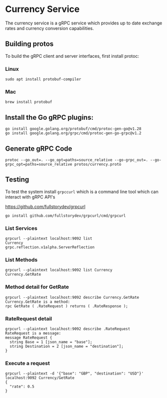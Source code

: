 # Currency Service

The currency service is a gRPC service which provides up to date exchange rates and currency conversion capabilities.

## Building protos

To build the gRPC client and server interfaces, first install protoc:

### Linux

```shell
sudo apt install protobuf-compiler
```

### Mac

```shell
brew install protobuf
```

## Install the Go gRPC plugins:

```
go install google.golang.org/protobuf/cmd/protoc-gen-go@v1.28
go install google.golang.org/grpc/cmd/protoc-gen-go-grpc@v1.2
```

## Generate gRPC Code

```
protoc --go_out=. --go_opt=paths=source_relative --go-grpc_out=. --go-grpc_opt=paths=source_relative protos/currency.proto
```

## Testing

To test the system install `grpccurl` which is a command line tool which can interact with gRPC API's

https://github.com/fullstorydev/grpcurl

```shell
go install github.com/fullstorydev/grpcurl/cmd/grpcurl
```

### List Services

```
grpcurl --plaintext localhost:9092 list
Currency
grpc.reflection.v1alpha.ServerReflection
```

### List Methods

```
grpcurl --plaintext localhost:9092 list Currency
Currency.GetRate
```

### Method detail for GetRate

```
grpcurl --plaintext localhost:9092 describe Currency.GetRate
Currency.GetRate is a method:
rpc GetRate ( .RateRequest ) returns ( .RateResponse );
```

### RateRequest detail

```
grpcurl --plaintext localhost:9092 describe .RateRequest
RateRequest is a message:
message RateRequest {
  string Base = 1 [json_name = "base"];
  string Destination = 2 [json_name = "destination"];
}
```

### Execute a request

```
grpcurl --plaintext -d '{"base": "GBP", "destination": "USD"}' localhost:9092 Currency/GetRate
{
  "rate": 0.5
}
```
